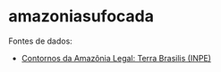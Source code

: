 # amazoniasufocada

Fontes de dados:

- [Contornos da Amazônia Legal: Terra Brasilis (INPE)](http://terrabrasilis.dpi.inpe.br/downloads/)